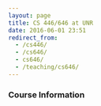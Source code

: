 ```yaml
---
layout: page
title: CS 446/646 at UNR
date: 2016-06-01 23:51
redirect_from:
  - /cs446/
  - /cs646/
  - cs646/
  - /teaching/cs646/
---
```


### Course Information
